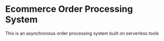 # Ecommerce Order Processing System
This is an asynchronous order processing system built on serverless tools
